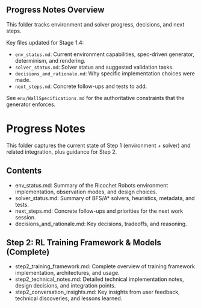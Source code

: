 ## Progress Notes Overview

This folder tracks environment and solver progress, decisions, and next steps.

Key files updated for Stage 1.4:

- `env_status.md`: Current environment capabilities, spec-driven generator, determinism, and rendering.
- `solver_status.md`: Solver status and suggested validation tasks.
- `decisions_and_rationale.md`: Why specific implementation choices were made.
- `next_steps.md`: Concrete follow-ups and tests to add.

See `env/WallSpecifications.md` for the authoritative constraints that the generator enforces.
# Progress Notes

This folder captures the current state of Step 1 (environment + solver) and related integration, plus guidance for Step 2.

## Contents
- env_status.md: Summary of the Ricochet Robots environment implementation, observation modes, and design choices.
- solver_status.md: Summary of BFS/A* solvers, heuristics, metadata, and tests.
- next_steps.md: Concrete follow-ups and priorities for the next work session.
- decisions_and_rationale.md: Key decisions, tradeoffs, and reasoning.

## Step 2: RL Training Framework & Models (Complete)
- step2_training_framework.md: Complete overview of training framework implementation, architectures, and usage.
- step2_technical_notes.md: Detailed technical implementation notes, design decisions, and integration points.
- step2_conversation_insights.md: Key insights from user feedback, technical discoveries, and lessons learned.
